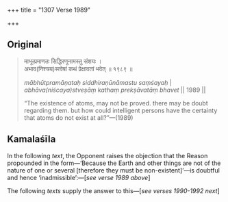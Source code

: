 +++
title = "1307 Verse 1989"

+++
## Original 
>
> माभूत्प्रमाणतः सिद्धिरणूनामस्तु संशयः ।  
> अभाव(निश्चय)स्त्वेषां कथं प्रेक्षावतां भवेत् ॥ १९८९ ॥ 
>
> *mābhūtpramāṇataḥ siddhiraṇūnāmastu saṃśayaḥ* \|  
> *abhāva(niścaya)stveṣāṃ kathaṃ prekṣāvatāṃ bhavet* \|\| 1989 \|\| 
>
> “The existence of atoms, may not be proved. there may be doubt regarding them. but how could intelligent persons have the certainty that atoms do not exist at all?”—(1989)



## Kamalaśīla

In the following *text*, the Opponent raises the objection that the Reason propounded in the form—‘Because the Earth and other things are not of the nature of one or several [therefore they must be non-existent]’—is doubtful and hence ‘inadmissible’:—[*see verse 1989 above*]

The following *texts* supply the answer to this—[*see verses 1990-1992 next*]


